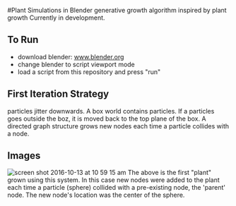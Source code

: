 #Plant Simulations in Blender
generative growth algorithm inspired by plant growth
Currently in development.

## To Run
- download blender: www.blender.org
- change blender to script viewport mode
- load a script from this repository and press "run"

## First Iteration Strategy
particles jitter downwards.
A box world contains particles. If a particles goes outside the boz, it is moved back to the top plane of the box.
A directed graph structure grows new nodes each time a particle collides with a node.

## Images
![screen shot 2016-10-13 at 10 59 15 am](https://cloud.githubusercontent.com/assets/3253027/19360869/2951f144-9135-11e6-9f9d-b1107802b3a7.png)
The above is the first "plant" grown using this system. In this case new nodes were added to the plant each time a particle (sphere) collided with a pre-existing node, the 'parent' node. The new node's location was the center of the sphere.

